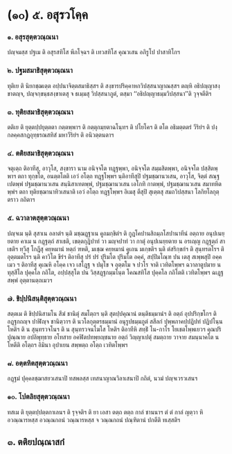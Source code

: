 <h1>(๑๐) ๕. อสุรวโคฺค</h1>
<h3>๑. อสุรสุตฺตวณฺณนา</h3>
<p> ปญฺจมสฺส   ปฐเม ติ อสุรสทิโส พีภโจฺฉฯ ติ เทวสทิโส คุณวเสน อภิรูโป ปาสาทิโกฯ</p>


<h3>๒. ปฐมสมาธิสุตฺตวณฺณนา</h3>
<p> ทุติเย  ติ นิยกชฺฌเตฺต อปฺปนาจิตฺตสมาธิสฺสฯ ติ สงฺขารปริคฺคาหกวิปสฺสนาญาณสฺสฯ ตญฺหิ อธิปญฺญาสงฺขาตญฺจ, ปญฺจกฺขนฺธสงฺขาเตสุ จ ธเมฺมสุ วิปสฺสนาภูตํ, ตสฺมา ‘‘อธิปญฺญาธมฺมวิปสฺสนา’’ติ วุจฺจตีติฯ</p>


<h3>๓. ทุติยสมาธิสุตฺตวณฺณนา</h3>
<p> ตติเย ติ ยุตฺตปฺปยุตฺตตา กตฺตพฺพาฯ ติ กตฺตุกมฺยตาฉโนฺทฯ ติ ปโยโคฯ ติ ตโต อธิมตฺตตรํ วีริยํฯ ติ ปงฺกลคฺคสกฎอุทฺธรณสทิสํ มหาวีริยํฯ ติ อนิวตฺตนตาฯ</p>


<h3>๔. ตติยสมาธิสุตฺตวณฺณนา</h3>
<p> จตุเตฺถ ติอาทีสุ, อาวุโส, สงฺขารา นาม อนิจฺจโต ทฎฺฐพฺพา, อนิจฺจโต สมฺมสิตพฺพา, อนิจฺจโต ปสฺสิตพฺพาฯ ตถา ทุกฺขโต, อนตฺตโตติ เอวํ อโตฺถ ทฎฺฐโพฺพฯ นฺติอาทีสุปิ ปฐมชฺฌานวเสน, อาวุโส, จิตฺตํ สณฺฐเปตพฺพํ ปฐมชฺฌานวเสน สนฺนิสาเทตพฺพํ, ปฐมชฺฌานวเสน  เอโกทิ กาตพฺพํ, ปฐมชฺฌานวเสน สมาทหิตพฺพํฯ ตถา ทุติยชฺฌานาทิวเสนาติ เอวํ อโตฺถ ทฎฺฐโพฺพฯ อิเมสุ ตีสุปิ สุเตฺตสุ สมถวิปสฺสนา โลกิยโลกุตฺตราว กถิตาฯ</p>


<h3>๕. ฉวาลาตสุตฺตวณฺณนา</h3>
<p> ปญฺจเม นฺติ สุสาเน อลาตํฯ   นฺติ มชฺฌฎฺฐาเน คูถมกฺขิตํฯ ติ กูฎโคปานสิถมฺภโสปานาทีนํ อตฺถาย อนุปเนยฺยตาย คาเม น กฎฺฐตฺถํ สาเธติ, เขตฺตกุฎิปาทํ วา มญฺจปาทํ วา กาตุํ อนุปเนยฺยตาย น อรเญฺญ กฎฺฐตฺถํ สาเธติฯ ทฺวีสุ โกฎีสุ คยฺหมานํ หตฺถํ ฑหติ, มเชฺฌ คยฺหมานํ คูเถน มเกฺขติฯ นฺติ ตํสริกฺขกํฯ ติ สุนฺทรตโรฯ ติ อุตฺตมตโรฯ นฺติ คาวิโต ขีรํฯ ติอาทีสุ ปรํ ปรํ ปุริมโต ปุริมโต อคฺคํ, สปฺปิมโณฺฑ ปน เตสุ สเพฺพสุปิ อคฺคเมว ฯ ติอาทีสุ คุเณหิ อโคฺค เจว เสโฎฺฐ จ ปมุโข จ อุตฺตโม จ ปวโร จาติ เวทิตโพฺพฯ ฉวาลาตูปมาย น ทุสฺสีโล ปุคฺคโล กถิโต, อปฺปสฺสุโต ปน วิสฺสฎฺฐกมฺมโนฺต โคณสทิโส ปุคฺคโล กถิโตติ เวทิตโพฺพฯ ฉเฎฺฐ สพฺพํ อุตฺตานตฺถเมวฯ</p>


<h3>๗. ขิปฺปนิสนฺติสุตฺตวณฺณนา</h3>
<p> สตฺตเม ติ ขิปฺปนิสามโน สีฆํ ชานิตุํ สมโตฺถฯ นฺติ สุตปฺปคุณานํ ตนฺติธมฺมานํฯ ติ อตฺถํ อุปปริกฺขโกฯ ติ อฎฺฐกถญฺจ ปาฬิญฺจ ชานิตฺวาฯ ติ นวโลกุตฺตรธมฺมานํ  อนุรูปธมฺมภูตํ สสีลกํ ปุพฺพภาคปฺปฎิปทํ ปฎิปโนฺน โหติฯ ติ น สุนฺทรวจโนฯ ติ น สุนฺทรวจนโฆโส โหติฯ ติอาทีหิ สทฺธิํ โน-กาโร โยเชตโพฺพเยวฯ คุณปริปุณฺณาย อปลิพุทฺธาย อโทสาย อคฬิตปทพฺยญฺชนาย อตฺถํ วิญฺญาเปตุํ สมตฺถาย วาจาย สมนฺนาคโต น โหตีติ อโตฺถฯ อิมินา อุปาเยน สพฺพตฺถ อโตฺถ เวทิตโพฺพฯ</p>


<h3>๘. อตฺตหิตสุตฺตวณฺณนา</h3>
<p> อฎฺฐมํ  ปุคฺคลชฺฌาสยวเสนาปิ ทสพลสฺส เทสนาญาณวิลาเสนาปิ กถิตํ, นวมํ ปญฺจเวรวเสนฯ</p>


<h3>๑๐. โปตลิยสุตฺตวณฺณนา</h3>
<p> ทสเม ติ ยุตฺตปฺปตฺตกาเลนฯ ติ รุจฺจติฯ ติ ยา เอสา ตตฺถ ตตฺถ กาลํ ชานนาฯ ตํ ตํ กาลํ ญตฺวา หิ อวณฺณารหสฺส อวณฺณกถนํ วณฺณารหสฺส จ วณฺณกถนํ ปณฺฑิตานํ ปกตีติ ทเสฺสติฯ</p>

</p>

</p>


<h2>๓. ตติยปณฺณาสกํ</h2>